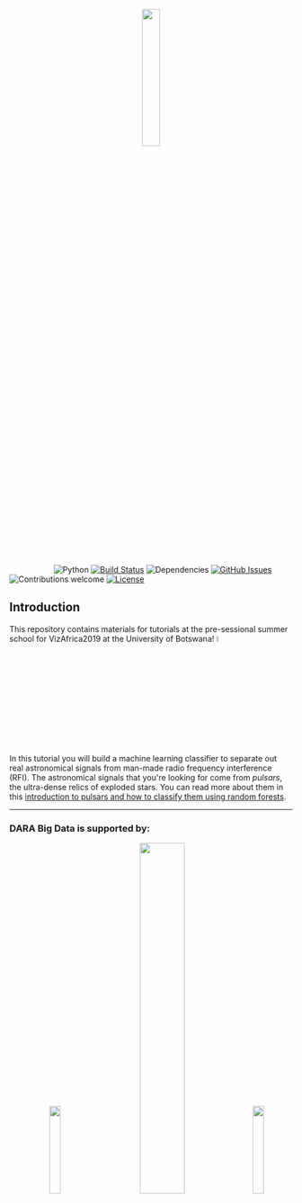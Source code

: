 
<p align="center"><img width=25% src="https://github.com/darabigdata/IDWBotswana/blob/master/media/daralogo.png"></p>

&nbsp;&nbsp;&nbsp;&nbsp;&nbsp;&nbsp;&nbsp;&nbsp;&nbsp;&nbsp;&nbsp;&nbsp;&nbsp;&nbsp;&nbsp;&nbsp;&nbsp;&nbsp;&nbsp;
![Python](https://img.shields.io/badge/python-v3.6+-blue.svg)
[![Build Status](https://travis-ci.org/darabigdata/IDWBotswana.svg?branch=master)](https://travis-ci.org/darabigdata/IDWBotswana)
![Dependencies](https://img.shields.io/badge/dependencies-up%20to%20date-brightgreen.svg)
[![GitHub Issues](https://img.shields.io/github/issues/darabigdata/IDWBotswana.svg)](https://github.com/darabigdata/IDWBotswana/issues)
![Contributions welcome](https://img.shields.io/badge/contributions-welcome-orange.svg)
[![License](https://img.shields.io/cran/l/devtools.svg)](https://opensource.org/licenses/gpl-license)

## Introduction
This repository contains materials for tutorials at the pre-sessional summer school for VizAfrica2019 at the University of Botswana! <img src="https://github.com/darabigdata/IDWBotswana/blob/master/media/Animated-Flag-Botswana.gif" width=5%>

In this tutorial you will build a machine learning classifier to separate out real astronomical signals from man-made radio frequency interference (RFI). The astronomical signals that you're looking for come from *pulsars*, the ultra-dense relics of exploded stars. You can read more about them in this [introduction to pulsars and how to classify them using random forests](https://as595.github.io/classification/). 

-----

### DARA Big Data is supported by:

<p align="center"><img width=20% src="https://github.com/darabigdata/IDWBotswana/blob/master/media/Newton-Fund-Master-rgb.jpg", hspace="20"><img width=40% src="https://github.com/darabigdata/IDWBotswana/blob/master/media/stfc_logo.png", hspace="20"><img width=20% src="https://github.com/darabigdata/IDWBotswana/blob/master/media/dst_logo_crop.jpeg"></p>

